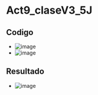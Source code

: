 # Act9_claseV3_5J

## Codigo
- ![image](https://github.com/user-attachments/assets/545e0876-b9b0-4785-b07e-6802dc14a158)
- ![image](https://github.com/user-attachments/assets/eb053e50-1c9b-4e8b-8efb-0851b700aca2)

## Resultado
- ![image](https://github.com/user-attachments/assets/0259b404-b63a-4187-89b7-3e0f8ca163fd)

